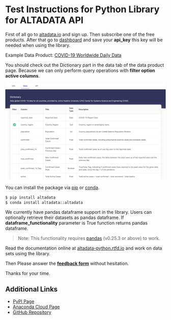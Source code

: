 # Test Instructions for Python Library for ALTADATA API

First of all go to [altadata.io](altadata.io) and sign up. Then subscribe one of the free products. After that go to [dashboard](https://www.altadata.io/dashboard) and save your **api_key** this key will be needed when using the library.

Example Data Product: [COVID-19 Worldwide Daily Data](https://www.altadata.io/product/covid-19-worldwide-daily-data-d3c974ec-9c7b-40b3-ac1b-5ddee9c94889)

You should check out the Dictionary part in the data tab of the data product page. Because we can only perform query operations with **filter option active columns**.

![dictionary-section-image](../assets/dictionary-section.png)

You can install the package via [pip](https://pip.pypa.io/en/stable/) or [conda](https://docs.conda.io/en/latest/).

```shell
$ pip install altadata
$ conda install altadata::altadata
```

We currently have pandas dataframe support in the library. Users can optionally retrieve their datasets as pandas dataframe. If **dataframe_functionality** parameter is True function returns pandas dataframe.

> Note: This functionality requires [pandas](https://github.com/pandas-dev/pandas) (v0.25.3 or above) to work.

Read the documentation online at [altadata-python.rtfd.io](https://altadata-python.rtfd.io) and work on data sets using the library.

Then Please answer the **[feedback form](https://forms.office.com/Pages/ResponsePage.aspx?id=njd7j1RRj0qY6FAltKy4XM6WO_CqziJMqMzOBGzrgwhUQVVPUlFUMVNJUzdMS0dTTUVLWkdWUVpUTi4u)** without hesitation.

Thanks for your time.

## Additional Links

- [PyPI Page](https://pypi.org/project/altadata/)
- [Anaconda Cloud Page](https://anaconda.org/altadata/altadata)
- [GitHub Repository](https://github.com/altabering/altadata-python)
